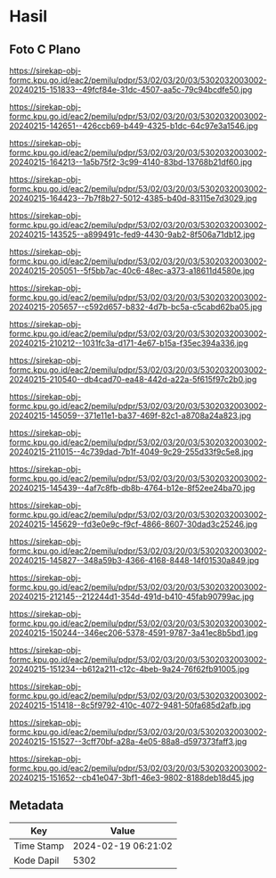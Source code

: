 # Hasil

## Foto C Plano

https://sirekap-obj-formc.kpu.go.id/eac2/pemilu/pdpr/53/02/03/20/03/5302032003002-20240215-151833--49fcf84e-31dc-4507-aa5c-79c94bcdfe50.jpg

https://sirekap-obj-formc.kpu.go.id/eac2/pemilu/pdpr/53/02/03/20/03/5302032003002-20240215-142651--426ccb69-b449-4325-b1dc-64c97e3a1546.jpg

https://sirekap-obj-formc.kpu.go.id/eac2/pemilu/pdpr/53/02/03/20/03/5302032003002-20240215-164213--1a5b75f2-3c99-4140-83bd-13768b21df60.jpg

https://sirekap-obj-formc.kpu.go.id/eac2/pemilu/pdpr/53/02/03/20/03/5302032003002-20240215-164423--7b7f8b27-5012-4385-b40d-83115e7d3029.jpg

https://sirekap-obj-formc.kpu.go.id/eac2/pemilu/pdpr/53/02/03/20/03/5302032003002-20240215-143525--a899491c-fed9-4430-9ab2-8f506a71db12.jpg

https://sirekap-obj-formc.kpu.go.id/eac2/pemilu/pdpr/53/02/03/20/03/5302032003002-20240215-205051--5f5bb7ac-40c6-48ec-a373-a18611d4580e.jpg

https://sirekap-obj-formc.kpu.go.id/eac2/pemilu/pdpr/53/02/03/20/03/5302032003002-20240215-205657--c592d657-b832-4d7b-bc5a-c5cabd62ba05.jpg

https://sirekap-obj-formc.kpu.go.id/eac2/pemilu/pdpr/53/02/03/20/03/5302032003002-20240215-210212--1031fc3a-d171-4e67-b15a-f35ec394a336.jpg

https://sirekap-obj-formc.kpu.go.id/eac2/pemilu/pdpr/53/02/03/20/03/5302032003002-20240215-210540--db4cad70-ea48-442d-a22a-5f615f97c2b0.jpg

https://sirekap-obj-formc.kpu.go.id/eac2/pemilu/pdpr/53/02/03/20/03/5302032003002-20240215-145059--371e11e1-ba37-469f-82c1-a8708a24a823.jpg

https://sirekap-obj-formc.kpu.go.id/eac2/pemilu/pdpr/53/02/03/20/03/5302032003002-20240215-211015--4c739dad-7b1f-4049-9c29-255d33f9c5e8.jpg

https://sirekap-obj-formc.kpu.go.id/eac2/pemilu/pdpr/53/02/03/20/03/5302032003002-20240215-145439--4af7c8fb-db8b-4764-b12e-8f52ee24ba70.jpg

https://sirekap-obj-formc.kpu.go.id/eac2/pemilu/pdpr/53/02/03/20/03/5302032003002-20240215-145629--fd3e0e9c-f9cf-4866-8607-30dad3c25246.jpg

https://sirekap-obj-formc.kpu.go.id/eac2/pemilu/pdpr/53/02/03/20/03/5302032003002-20240215-145827--348a59b3-4366-4168-8448-14f01530a849.jpg

https://sirekap-obj-formc.kpu.go.id/eac2/pemilu/pdpr/53/02/03/20/03/5302032003002-20240215-212145--212244d1-354d-491d-b410-45fab90799ac.jpg

https://sirekap-obj-formc.kpu.go.id/eac2/pemilu/pdpr/53/02/03/20/03/5302032003002-20240215-150244--346ec206-5378-4591-9787-3a41ec8b5bd1.jpg

https://sirekap-obj-formc.kpu.go.id/eac2/pemilu/pdpr/53/02/03/20/03/5302032003002-20240215-151234--b612a211-c12c-4beb-9a24-76f62fb91005.jpg

https://sirekap-obj-formc.kpu.go.id/eac2/pemilu/pdpr/53/02/03/20/03/5302032003002-20240215-151418--8c5f9792-410c-4072-9481-50fa685d2afb.jpg

https://sirekap-obj-formc.kpu.go.id/eac2/pemilu/pdpr/53/02/03/20/03/5302032003002-20240215-151527--3cff70bf-a28a-4e05-88a8-d597373faff3.jpg

https://sirekap-obj-formc.kpu.go.id/eac2/pemilu/pdpr/53/02/03/20/03/5302032003002-20240215-151652--cb41e047-3bf1-46e3-9802-8188deb18d45.jpg


## Metadata

| Key        | Value               |
| ---------- | ------------------- |
| Time Stamp | 2024-02-19 06:21:02 |
| Kode Dapil | 5302                |



